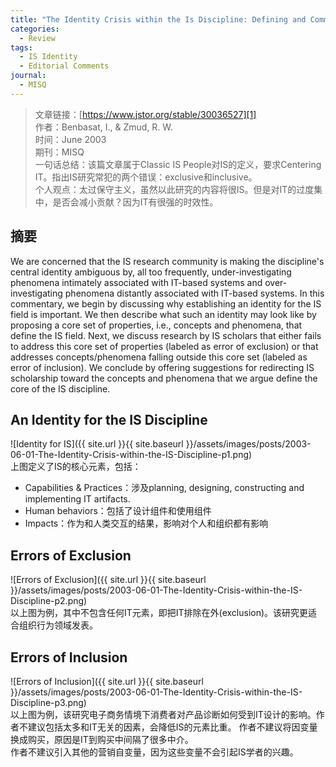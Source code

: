 ```yaml
---
title: "The Identity Crisis within the Is Discipline: Defining and Communicating the Discipline's Core Properties"
categories:
  - Review
tags:
  - IS Identity
  - Editorial Comments
journal:
  - MISQ
---
```


>文章链接：[https://www.jstor.org/stable/30036527][1]  
>作者：Benbasat, I., & Zmud, R. W.  
>时间：June 2003  
>期刊：MISQ  
>一句话总结：该篇文章属于Classic IS People对IS的定义，要求Centering IT。指出IS研究常犯的两个错误：exclusive和inclusive。  
>个人观点：太过保守主义，虽然以此研究的内容将很IS。但是对IT的过度集中，是否会减小贡献？因为IT有很强的时效性。

## 摘要

We are concerned that the IS research community is making the discipline's central identity ambiguous by, all too frequently, under-investigating phenomena intimately associated with IT-based systems and over-investigating phenomena distantly associated with IT-based systems. In this commentary, we begin by discussing why establishing an identity for the IS field is important. We then describe what such an identity may look like by proposing a core set of properties, i.e., concepts and phenomena, that define the IS field. Next, we discuss research by IS scholars that either fails to address this core set of properties (labeled as error of exclusion) or that addresses concepts/phenomena falling outside this core set (labeled as error of inclusion). We conclude by offering suggestions for redirecting IS scholarship toward the concepts and phenomena that we argue define the core of the IS discipline.

## An Identity for the IS Discipline

![Identity for IS]({{ site.url }}{{ site.baseurl }}/assets/images/posts/2003-06-01-The-Identity-Crisis-within-the-IS-Discipline-p1.png)  
上图定义了IS的核心元素，包括：  

* Capabilities & Practices：涉及planning, designing, constructing and implementing IT artifacts.
* Human behaviors：包括了设计组件和使用组件
* Impacts：作为和人类交互的结果，影响对个人和组织都有影响

## Errors of Exclusion

![Errors of Exclusion]({{ site.url }}{{ site.baseurl }}/assets/images/posts/2003-06-01-The-Identity-Crisis-within-the-IS-Discipline-p2.png)  
以上图为例，其中不包含任何IT元素，即把IT排除在外(exclusion)。该研究更适合组织行为领域发表。

## Errors of Inclusion

![Errors of Inclusion]({{ site.url }}{{ site.baseurl }}/assets/images/posts/2003-06-01-The-Identity-Crisis-within-the-IS-Discipline-p3.png)  
以上图为例，该研究电子商务情境下消费者对产品诊断如何受到IT设计的影响。作者不建议包括太多和IT无关的因素，会降低IS的元素比重。
作者不建议将因变量换成购买，原因是IT到购买中间隔了很多中介。  
作者不建议引入其他的营销自变量，因为这些变量不会引起IS学者的兴趣。

